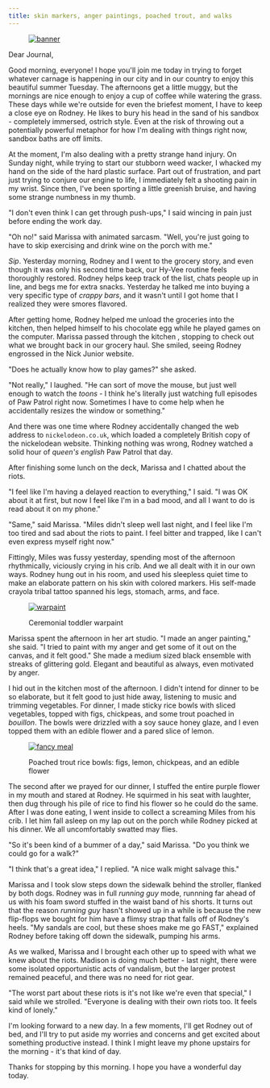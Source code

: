 ```yaml
---
title: skin markers, anger paintings, poached trout, and walks
---
```


<figure>
  <a href="/images/banners/2020-06-02.jpg">
    <img alt="banner" src="/images/banners/2020-06-02.jpg"/>
  </a>
</figure>

Dear Journal,

Good morning, everyone!  I hope you'll join me today in trying to
forget whatever carnage is happening in our city and in our country to
enjoy this beautiful summer Tuesday.  The afternoons get a little
muggy, but the mornings are nice enough to enjoy a cup of coffee while
watering the grass.  These days while we're outside for even the
briefest moment, I have to keep a close eye on Rodney.  He likes to
bury his head in the sand of his sandbox - completely immersed,
ostrich style.  Even at the risk of throwing out a potentially
powerful metaphor for how I'm dealing with things right now, sandbox
baths are off limits.

At the moment, I'm also dealing with a pretty strange hand injury.  On
Sunday night, while trying to start our stubborn weed wacker, I
whacked my hand on the side of the hard plastic surface.  Part out of
frustration, and part just trying to conjure our engine to life, I
immediately felt a shooting pain in my wrist.  Since then, I've been
sporting a little greenish bruise, and having some strange numbness in
my thumb.

"I don't even think I can get through push-ups," I said wincing in
pain just before ending the work day.

"Oh no!" said Marissa with animated sarcasm.  "Well, you're just going
to have to skip exercising and drink wine on the porch with me."

_Sip_.  Yesterday morning, Rodney and I went to the grocery story, and
even though it was only his second time back, our Hy-Vee routine feels
thoroughly restored.  Rodney helps keep track of the list, chats
people up in line, and begs me for extra snacks.  Yesterday he talked
me into buying a very specific type of _crappy bars_, and it wasn't
until I got home that I realized they were smores flavored.

After getting home, Rodney helped me unload the groceries into the
kitchen, then helped himself to his chocolate egg while he played
games on the computer.  Marissa passed through the kitchen , stopping
to check out what we brought back in our grocery haul.  She smiled,
seeing Rodney engrossed in the Nick Junior website.

"Does he actually know how to play games?" she asked.

"Not really," I laughed.  "He can sort of move the mouse, but just
well enough to watch the _toons_ - I think he's literally just
watching full episodes of Paw Patrol right now.  Sometimes I have to
come help when he accidentally resizes the window or something."

And there was one time where Rodney accidentally changed the web
address to `nickelodeon.co.uk`, which loaded a completely British copy
of the nickelodean website.  Thinking nothing was wrong, Rodney
watched a solid hour of _queen's english_ Paw Patrol that day.

After finishing some lunch on the deck, Marissa and I chatted about
the riots.

"I feel like I'm having a delayed reaction to everything," I said.  "I
was OK about it at first, but now I feel like I'm in a bad mood, and
all I want to do is read about it on my phone."

"Same," said Marissa.  "Miles didn't sleep well last night, and I feel
like I'm too tired and sad about the riots to paint.  I feel bitter
and trapped, like I can't even express myself right now."

Fittingly, Miles was fussy yesterday, spending most of the afternoon
rhythmically, viciously crying in his crib.  And we all dealt with it
in our own ways.  Rodney hung out in his room, and used his sleepless
quiet time to make an elaborate pattern on his skin with colored
markers.  His self-made crayola tribal tattoo spanned his legs,
stomach, arms, and face.

<figure>
  <a href="/images/warpaint.jpg">
    <img alt="warpaint" src="/images/warpaint.jpg"/>
  </a>
  <figcaption>
    <p>Ceremonial toddler warpaint</p>
  </figcaption>
</figure>

Marissa spent the afternoon in her art studio.  "I made an anger
painting," she said.  "I tried to paint with my anger and get some of
it out on the canvas, and it felt good."  She made a medium sized
black ensemble with streaks of glittering gold.  Elegant and beautiful
as always, even motivated by anger.

I hid out in the kitchen most of the afternoon.  I didn't intend for
dinner to be so elaborate, but it felt good to just hide away,
listening to music and trimming vegetables.  For dinner, I made sticky
rice bowls with sliced vegetables, topped with figs, chickpeas, and
some trout poached in _bouillon_.  The bowls were drizzled with a soy
sauce honey glaze, and I even topped them with an edible flower and a
pared slice of lemon.

<figure>
  <a href="/images/fancy-meal.jpg">
    <img alt="fancy meal" src="/images/fancy-meal.jpg"/>
  </a>
  <figcaption>
    <p>Poached trout rice bowls: figs, lemon, chickpeas, and an edible flower</p>
  </figcaption>
</figure>

The second after we prayed for our dinner, I stuffed the entire purple
flower in my mouth and stared at Rodney.  He squirmed in his seat with
laughter, then dug through his pile of rice to find his flower so he
could do the same.  After I was done eating, I went inside to collect
a screaming Miles from his crib.  I let him fall asleep on my lap out
on the porch while Rodney picked at his dinner.  We all uncomfortably
swatted may flies.

"So it's been kind of a bummer of a day," said Marissa.  "Do you think
we could go for a walk?"

"I think that's a great idea," I replied.  "A nice walk might salvage
this."

Marissa and I took slow steps down the sidewalk behind the stroller,
flanked by both dogs.  Rodney was in full _running guy_ mode, runnning
far ahead of us with his foam sword stuffed in the waist band of his
shorts.  It turns out that the reason _running guy_ hasn't showed up
in a while is because the new flip-flops we bought for him have a
flimsy strap that falls off of Rodney's heels.  "My sandals are cool,
but these shoes make me go FAST," explained Rodney before taking off
down the sidewalk, pumping his arms.

As we walked, Marissa and I brought each other up to speed with what
we knew about the riots.  Madison is doing much better - last night,
there were some isolated opportunistic acts of vandalism, but the
larger protest remained peaceful, and there was no need for riot gear.

"The worst part about these riots is it's not like we're even that
special," I said while we strolled.  "Everyone is dealing with their
own riots too.  It feels kind of lonely."

I'm looking forward to a new day.  In a few moments, I'll get Rodney
out of bed, and I'll try to put aside my worries and concerns and get
excited about something productive instead.  I think I might leave my
phone upstairs for the morning - it's that kind of day.

Thanks for stopping by this morning.  I hope you have a wonderful day
today.
